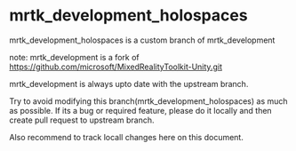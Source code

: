 # mrtk_development_holospaces

mrtk_development_holospaces is a custom branch of mrtk_development

note: mrtk_development is a fork of https://github.com/microsoft/MixedRealityToolkit-Unity.git

mrtk_development is always upto date with the upstream branch.

Try to avoid modifying this branch(mrtk_development_holospaces) as much as possible. If its a bug or required feature, please do it
locally and then create pull request to upstream branch.

Also recommend to track locall changes here on this document.




